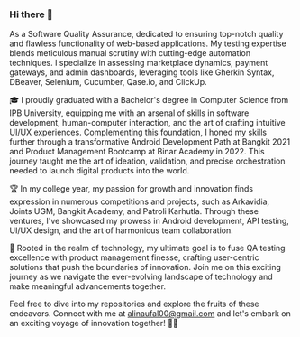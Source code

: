 ### Hi there 👋

<!--
**caresomebody/caresomebody** is a ✨ _special_ ✨ repository because its `README.md` (this file) appears on your GitHub profile.

Here are some ideas to get you started:

- 🔭 I’m currently working on ...
- 🌱 I’m currently learning ...
- 👯 I’m looking to collaborate on ...
- 🤔 I’m looking for help with ...
- 💬 Ask me about ...
- 📫 How to reach me: ...
- 😄 Pronouns: ...
- ⚡ Fun fact: ...
-->

As a Software Quality Assurance, dedicated to ensuring top-notch quality and flawless functionality of web-based applications. My testing expertise blends meticulous manual scrutiny with cutting-edge automation techniques. I specialize in assessing marketplace dynamics, payment gateways, and admin dashboards, leveraging tools like Gherkin Syntax, DBeaver, Selenium, Cucumber, Qase.io, and ClickUp.

🎓 I proudly graduated with a Bachelor's degree in Computer Science from IPB University, equipping me with an arsenal of skills in software development, human-computer interaction, and the art of crafting intuitive UI/UX experiences. Complementing this foundation, I honed my skills further through a transformative Android Development Path at Bangkit 2021 and Product Management Bootcamp at Binar Academy in 2022. This journey taught me the art of ideation, validation, and precise orchestration needed to launch digital products into the world.

🏆 In my college year, my passion for growth and innovation finds expression in numerous competitions and projects, such as Arkavidia, Joints UGM, Bangkit Academy, and Patroli Karhutla. Through these ventures, I've showcased my prowess in Android development, API testing, UI/UX design, and the art of harmonious team collaboration.

🚀 Rooted in the realm of technology, my ultimate goal is to fuse QA testing excellence with product management finesse, crafting user-centric solutions that push the boundaries of innovation. Join me on this exciting journey as we navigate the ever-evolving landscape of technology and make meaningful advancements together.

Feel free to dive into my repositories and explore the fruits of these endeavors. Connect with me at alinaufal00@gmail.com and let's embark on an exciting voyage of innovation together! 👊🏻
